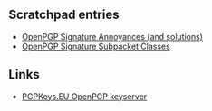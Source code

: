 
Scratchpad entries
------------------

* [OpenPGP Signature Annoyances (and solutions)](signatures.md)
* [OpenPGP Signature Subpacket Classes](subpacket-classes.md)

Links
-----

* [PGPKeys.EU OpenPGP keyserver](https://pgpkeys.eu/)
